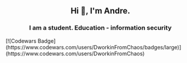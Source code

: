 <div id="header" align="center">
  <h2> Hi 👋, I'm Andre. </h2>
  <h3> I am a student. Education - information security </h3>
</div>
[![Codewars Badge](https://www.codewars.com/users/DworkinFromChaos/badges/large)](https://www.codewars.com/users/DworkinFromChaos)


<!--
**DworkinFromChaos/DworkinFromChaos** is a ✨ _special_ ✨ repository because its `README.md` (this file) appears on your GitHub profile.

Here are some ideas to get you started:

- 🔭 I’m currently working on ...
- 🌱 I’m currently learning ...
- 👯 I’m looking to collaborate on ...
- 🤔 I’m looking for help with ...
- 💬 Ask me about ...
- 📫 How to reach me: ...
- 😄 Pronouns: ...
- ⚡ Fun fact: ...
-->
